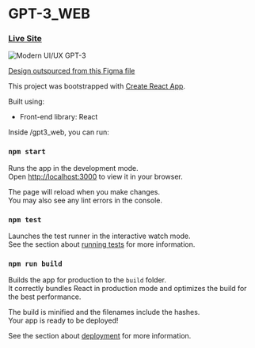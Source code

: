 # GPT-3_WEB
### [Live Site](https://gpt3react.netlify.app)

![Modern UI/UX GPT-3](https://i.ibb.co/TR5LW9z/image.png)

[Design outspurced from this Figma file](https://www.figma.com/file/lz9lLpFHMxHm2odnwM3R0z/gpt3?node-id=0%3A1)

This project was bootstrapped with [Create React App](https://github.com/facebook/create-react-app).

Built using:

- Front-end library: React

Inside /gpt3_web, you can run:

### `npm start`

Runs the app in the development mode.\
Open [http://localhost:3000](http://localhost:3000) to view it in your browser.

The page will reload when you make changes.\
You may also see any lint errors in the console.

### `npm test`

Launches the test runner in the interactive watch mode.\
See the section about [running tests](https://facebook.github.io/create-react-app/docs/running-tests) for more information.

### `npm run build`

Builds the app for production to the `build` folder.\
It correctly bundles React in production mode and optimizes the build for the best performance.

The build is minified and the filenames include the hashes.\
Your app is ready to be deployed!

See the section about [deployment](https://facebook.github.io/create-react-app/docs/deployment) for more information.
